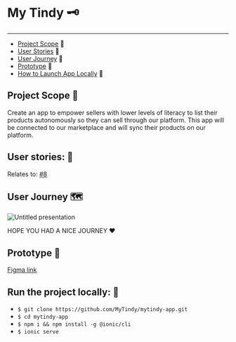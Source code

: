 # My Tindy :old_key: 

---

* [Project Scope](#project-scope--dart) 🥅
* [User Stories](#user-stories-book) 📑
* [User Journey](#user-journey-world_map) 🚜
* [Prototype](#prototype-art) 🎨
* [How to Launch App Locally](#run-the-project-locally-) 📣

## Project Scope  :dart: 
 
Create an app to empower sellers with lower levels of literacy to list their products autonomously so they can sell through our platform. This app will be connected to our marketplace and will sync their products on our platform.

## User stories: :book: 
Relates to: [#8](https://github.com/MyTindy/mytindy-app/issues/8)

## User Journey :world_map: 

![Untitled presentation](https://user-images.githubusercontent.com/62670964/167632323-0ee0227f-72b2-46e3-9f79-550c3b711f2f.jpg)


HOPE YOU HAD A NICE JOURNEY :hearts: 

## Prototype :art: 

[Figma link](https://www.figma.com/file/V4ABTIoh3mKQjwt0D9dJcj/Store-with-photos?node-id=207%3A524)


## Run the project locally: 📣 

- `$ git clone https://github.com/MyTindy/mytindy-app.git`
- `$ cd mytindy-app`
- `$ npm i && npm install -g @ionic/cli`
- `$ ionic serve`

